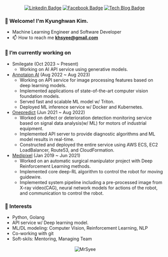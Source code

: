<div align=center>

[![Linkedin Badge](https://img.shields.io/badge/-LinkedIn-blue?style=flat-square&logo=Linkedin&logoColor=white&link=https://www.linkedin.com/in/kyunghwan-kim-0739a314a/)](https://www.linkedin.com/in/kyunghwan-kim-0739a314a/) 
[![Facebook Badge](https://img.shields.io/badge/-Facebook-1877f2?style=flat-square&logo=facebook&logoColor=white&link=https://www.facebook.com/blue2856)](https://www.facebook.com/blue2856)
[![Tech Blog Badge](http://img.shields.io/badge/-Tech%20blog-black?style=flat-square&logo=github&link=https://mrsyee.github.io/)](https://mrsyee.github.io/) 
</div>

### 👋 Welcome! I'm Kyunghwan Kim.
- Machine Learning Engineer and Software Developer
- 📫 How to reach me **khsyee@gmail.com**
### 🔭 I’m currently working on
- Smilegate (Oct 2023 ~ Present)
  - Working on AI API service using generative models.
- [Annotaion AI](https://www.annotation-ai.com/) (Aug 2022 ~ Aug 2023)
  - Working on API service for image processing features based on deep learning models.
  - Implemented applications of state-of-the-art computer vision foundation models.
  - Served fast and scalable ML model w/ Triton.
  - Deployed ML inference service w/ Docker and Kubernetes.
- [Onepredict](https://onepredict.ai/) (Jun 2021 ~ Aug 2022)
  - Worked on defect or deterioration detection monitoring service based on signal data analysis(w/ ML) for motors of industrial equipment.
  - Implemented API server to provide diagnostic algorithms and ML model results in real-time.
  - Constructed and deployed the entire service using AWS ECS, EC2 LoadBalancer, Route53, and CloudFormation.
- [Medipixel](https://www.medipixel.io/) (Jan 2019 ~ Jun 2021)
  - Worked on an automatic surgical manipulator project with Deep Reinforcement Learning methods.
  - Implemented core deep-RL algorithm to control the robot for moving guidewire.
  - Implemented system pipeline including a pre-processed image from X-ray video(CAG), neural network models for actions of the robot, and communication to control the robot.
### 🌱 Interests
- Python, Golang
- API service w/ Deep learning model.
- ML/DL modeling: Computer Vision, Reinforcement Learning, NLP
- Co-working with git
- Soft-skils: Mentoring, Managing Team

<p align="center">&nbsp;<img align="center" src="https://github-readme-stats.vercel.app/api?username=mrsyee&show_icons=true" alt="MrSyee"/></p>

